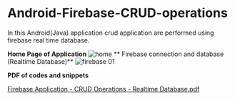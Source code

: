 # Android-Firebase-CRUD-operations
In this Android(Java) application crud application are performed using firebase real time database.

**Home Page of Application**
![home](https://user-images.githubusercontent.com/61291771/161401282-26f837d2-abba-4a43-82c8-9feaea48d46a.png)
**
Firebase connection and database (Realtime Database)**
![firebase 01](https://user-images.githubusercontent.com/61291771/161401293-b0bf2bfd-746b-48c3-a9d9-dece9cf9cde7.png)

**PDF of codes and snippets**

[Firebase Application - CRUD Operations - Realtime Database.pdf](https://github.com/furqanabaid/Android-Firebase-CRUD-operations/files/8403376/Firebase.Application.-.CRUD.Operations.-.Realtime.Database.pdf)
